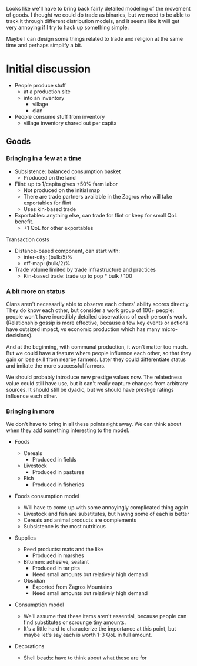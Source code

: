 Looks like we'll have to bring back fairly detailed modeling
of the movement of goods. I thought we could do trade as
binaries, but we need to be able to track it through different
distribution models, and it seems like it will get very
annoying if I try to hack up something simple.

Maybe I can design some things related to trade and religion
at the same time and perhaps simplify a bit.

# Initial discussion

- People produce stuff
  - at a production site
  - into an inventory
    - village
    - clan
- People consume stuff from inventory
  - village inventory shared out per capita

## Goods

### Bringing in a few at a time

- Subsistence: balanced consumption basket
  - Produced on the land
- Flint: up to 1/capita gives +50% farm labor
  - Not produced on the initial map
  - There are trade partners available in the
    Zagros who will take exportables for flint
  - Uses kin-based trade
- Exportables: anything else, can trade for flint
  or keep for small QoL benefit.
  - +1 QoL for other exportables

Transaction costs
- Distance-based component, can start with:
  - inter-city: (bulk/5)%
  - off-map: (bulk/2)%
- Trade volume limited by trade infrastructure
  and practices
  - Kin-based trade: trade up to pop * bulk / 100

### A bit more on status

Clans aren't necessarily able to observe each others'
ability scores directly. They do know each other, but
consider a work group of 100+ people: people won't
have incredibly detailed observations of each person's
work. (Relationship gossip is more effective, because
a few key events or actions have outsized impact, vs
economic production which has many micro-decisions).

And at the beginning, with communal production, it
won't matter too much. But we could have a feature where
people influence each other, so that they gain or lose
skill from nearby farmers. Later they could differentiate
status and imitate the more successful farmers.

We should probably introduce new prestige values now.
The relatedness value could still have use, but it can't
really capture changes from arbitrary sources. It should
still be dyadic, but we should have prestige ratings
influence each other.

### Bringing in more

We don't have to bring in all these points right away. We
can think about when they add something interesting to the
model.

- Foods
  - Cereals
    - Produced in fields
  - Livestock
    - Produced in pastures
  - Fish
    - Produced in fisheries
- Foods consumption model
  - Will have to come up with some annoyingly complicated
    thing again
  - Livestock and fish are substitutes, but having some of
    each is better
  - Cereals and animal products are complements
  - Subsistence is the most nutritious

- Supplies
  - Reed products: mats and the like
    - Produced in marshes
  - Bitumen: adhesive, sealant
    - Produced in tar pits
    - Need small amounts but relatively high demand
  - Obsidian
    - Exported from Zagros Mountains
    - Need small amounts but relatively high demand
- Consumption model
  - We'll assume that these items aren't essential, because
    people can find substitutes or scrounge tiny amounts.
  - It's a little hard to characterize the importance at
    this point, but maybe let's say each is worth 1-3 QoL
    in full amount.

- Decorations
  - Shell beads: have to think about what these are for

